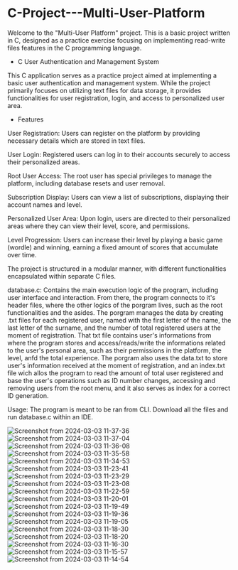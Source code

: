 # C-Project---Multi-User-Platform
Welcome to the "Multi-User Platform" project. This is a basic project written in C, designed as a practice exercise focusing on implementing read-write files features in the C programming language.

- C User Authentication and Management System
  
This C application serves as a practice project aimed at implementing a basic user authentication and management system. While the project primarily focuses on utilizing text files for data storage, it provides functionalities for user registration, login, and access to personalized user area.

- Features
  
User Registration: Users can register on the platform by providing necessary details which are stored in text files.

User Login: Registered users can log in to their accounts securely to access their personalized areas.

Root User Access: The root user has special privileges to manage the platform, including database resets and user removal.

Subscription Display: Users can view a list of subscriptions, displaying their account names and level.

Personalized User Area: Upon login, users are directed to their personalized areas where they can view their level, score, and permissions.

Level Progression: Users can increase their level by playing a basic game (wordle) and winning, earning a fixed amount of scores that accumulate over time.

The project is structured in a modular manner, with different functionalities encapsulated within separate C files.

database.c: Contains the main execution logic of the program, including user interface and interaction.
From there, the program connects to it's header files, where the other logics of the porgram lives, such as the root functionalities and the asides. The porgram manages the data by creating .txt files for each registered user, named with the first letter of the name, the last letter of the surname, and the number of total registered users at the moment of registration. That txt file contains user's informations from where the program stores and access/reads/write the informations related to the user's personal area, such as their permissions in the platform, the level, anfd the total experience. The porgram also uses the data.txt to store user's information received at the moment of registration, and an index.txt file wich allos the program to read the amount of total user registered and base the user's operations such as ID number changes, accessing and removing users from the root menu, and it also serves as index for a correct ID generation.

Usage: The program is meant to be ran from CLI. Download all the files and run database.c within an IDE.

![Screenshot from 2024-03-03 11-37-36](https://github.com/Salva05/C-Project---Multi-User-Platform/assets/141848378/ebcc4f24-6778-4fc8-91a6-35ef3f933710)
![Screenshot from 2024-03-03 11-37-04](https://github.com/Salva05/C-Project---Multi-User-Platform/assets/141848378/89dd0271-7c35-4dbe-9a1c-677e6607bba5)
![Screenshot from 2024-03-03 11-36-08](https://github.com/Salva05/C-Project---Multi-User-Platform/assets/141848378/66fd68e4-ac9a-4a4f-aec5-deaecf93e925)
![Screenshot from 2024-03-03 11-35-58](https://github.com/Salva05/C-Project---Multi-User-Platform/assets/141848378/1fb0f01b-303d-4d91-a978-f90a722d01c1)
![Screenshot from 2024-03-03 11-34-53](https://github.com/Salva05/C-Project---Multi-User-Platform/assets/141848378/d0a1d3ed-1b55-4e7f-a446-94fe0c4ce10b)
![Screenshot from 2024-03-03 11-23-41](https://github.com/Salva05/C-Project---Multi-User-Platform/assets/141848378/e2204f1b-6aa8-4685-bcc6-72ec16d99ae4)
![Screenshot from 2024-03-03 11-23-29](https://github.com/Salva05/C-Project---Multi-User-Platform/assets/141848378/adb74f42-01f1-49dc-aee4-1f62911a58fb)
![Screenshot from 2024-03-03 11-23-08](https://github.com/Salva05/C-Project---Multi-User-Platform/assets/141848378/7a0dcc71-833c-4f42-88d6-ef7de089a903)
![Screenshot from 2024-03-03 11-22-59](https://github.com/Salva05/C-Project---Multi-User-Platform/assets/141848378/4a375876-afb5-472e-be81-5b8efe93d7d2)
![Screenshot from 2024-03-03 11-20-01](https://github.com/Salva05/C-Project---Multi-User-Platform/assets/141848378/9972e988-777b-4876-b2d5-0ee7cd15db90)
![Screenshot from 2024-03-03 11-19-49](https://github.com/Salva05/C-Project---Multi-User-Platform/assets/141848378/2ede9cf9-55f0-41b3-87cb-845cb4ad574e)
![Screenshot from 2024-03-03 11-19-36](https://github.com/Salva05/C-Project---Multi-User-Platform/assets/141848378/99cb31d3-1254-4f77-9cad-111321ec9abb)
![Screenshot from 2024-03-03 11-19-05](https://github.com/Salva05/C-Project---Multi-User-Platform/assets/141848378/ce3e7fa5-1455-4509-b553-094faa4fbfa2)
![Screenshot from 2024-03-03 11-18-30](https://github.com/Salva05/C-Project---Multi-User-Platform/assets/141848378/a5aa5672-8fe1-4bd7-9190-34f9ecc6b0b4)
![Screenshot from 2024-03-03 11-18-20](https://github.com/Salva05/C-Project---Multi-User-Platform/assets/141848378/915bed46-4d26-46fc-8c3f-0cb3f7ef2f98)
![Screenshot from 2024-03-03 11-16-30](https://github.com/Salva05/C-Project---Multi-User-Platform/assets/141848378/f7366318-e957-43e0-bce7-a45325867da0)
![Screenshot from 2024-03-03 11-15-57](https://github.com/Salva05/C-Project---Multi-User-Platform/assets/141848378/2b35aab2-b6a0-49d1-95ed-5ffae15f4adb)
![Screenshot from 2024-03-03 11-14-54](https://github.com/Salva05/C-Project---Multi-User-Platform/assets/141848378/d3747ea2-ec02-4bd6-a66b-b035a45eb878)
